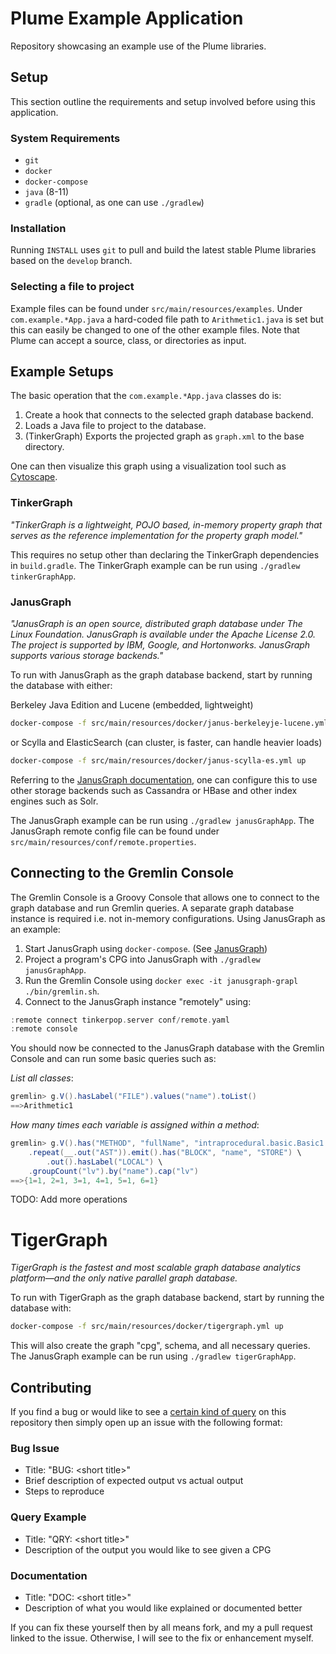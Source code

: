 # Plume Example Application

Repository showcasing an example use of the Plume libraries.

## Setup

This section outline the requirements and setup involved before using this application.

### System Requirements

* `git`
* `docker`
* `docker-compose`
* `java` (8-11)
* `gradle` (optional, as one can use `./gradlew`)

### Installation

Running `INSTALL` uses `git` to pull and build the latest stable Plume libraries based on the `develop` branch.

### Selecting a file to project

Example files can be found under `src/main/resources/examples`. Under `com.example.*App.java` a hard-coded file path to 
`Arithmetic1.java` is set but this can easily be changed to one of the other example files. Note that Plume can accept
a source, class, or directories as input.

## Example Setups

The basic operation that the `com.example.*App.java` classes do is:

1) Create a hook that connects to the selected graph database backend.
2) Loads a Java file to project to the database.
3) (TinkerGraph) Exports the projected graph as `graph.xml` to the base directory.

One can then visualize this graph using a visualization tool such as [Cytoscape](https://cytoscape.org/).

### TinkerGraph

_"TinkerGraph is a lightweight, POJO based, in-memory property graph that serves as the reference implementation for the 
property graph model."_ 

This requires no setup other than declaring the TinkerGraph dependencies in `build.gradle`. The 
TinkerGraph example can be run using `./gradlew tinkerGraphApp`.

### JanusGraph

_"JanusGraph is an open source, distributed graph database under The Linux Foundation. JanusGraph is available under the
Apache License 2.0. The project is supported by IBM, Google, and Hortonworks. JanusGraph supports various storage 
backends."_

To run with JanusGraph as the graph database backend, start by running the database with either:

Berkeley Java Edition and Lucene (embedded, lightweight)
```bash
docker-compose -f src/main/resources/docker/janus-berkeleyje-lucene.yml up
```
or Scylla and ElasticSearch (can cluster, is faster, can handle heavier loads)
```bash
docker-compose -f src/main/resources/docker/janus-scylla-es.yml up
```

Referring to the [JanusGraph documentation](https://docs.janusgraph.org/), one can configure this to use other storage 
backends such as Cassandra or HBase and other index engines such as Solr.

The JanusGraph example can be run using `./gradlew janusGraphApp`. The JanusGraph remote config file can be found under 
`src/main/resources/conf/remote.properties`.

## Connecting to the Gremlin Console

The Gremlin Console is a Groovy Console that allows one to connect to the graph database and run Gremlin queries. A 
separate graph database instance is required i.e. not in-memory configurations. Using JanusGraph as an example:

1) Start JanusGraph using `docker-compose`. (See [JanusGraph](#janusgraph))
2) Project a program's CPG into JanusGraph with `./gradlew janusGraphApp`.
3) Run the Gremlin Console using `docker exec -it janusgraph-grapl ./bin/gremlin.sh`.
4) Connect to the JanusGraph instance "remotely" using:
```groovy
:remote connect tinkerpop.server conf/remote.yaml
:remote console
```

You should now be connected to the JanusGraph database with the Gremlin Console and can run some basic queries such as:

*List all classes*:
```groovy
gremlin> g.V().hasLabel("FILE").values("name").toList()
==>Arithmetic1
```
*How many times each variable is assigned within a method*:
```groovy
gremlin> g.V().has("METHOD", "fullName", "intraprocedural.basic.Basic1.main") \
    .repeat(__.out("AST")).emit().has("BLOCK", "name", "STORE") \
        .out().hasLabel("LOCAL") \
    .groupCount("lv").by("name").cap("lv")
==>{1=1, 2=1, 3=1, 4=1, 5=1, 6=1}
```

TODO: Add more operations

# TigerGraph

_TigerGraph is the fastest and most scalable graph database analytics platform—and the only native parallel graph database._

To run with TigerGraph as the graph database backend, start by running the database with:

```bash
docker-compose -f src/main/resources/docker/tigergraph.yml up
```

This will also create the graph "cpg", schema, and all necessary queries. The JanusGraph example can be run using 
`./gradlew tigerGraphApp`.

## Contributing

If you find a bug or would like to see a [certain kind of query](#connecting-to-the-gremlin-console) on this repository
then simply open up an issue with the following format:
### Bug Issue
* Title: "BUG: \<short title\>"
* Brief description of expected output vs actual output
* Steps to reproduce
### Query Example
* Title: "QRY: \<short title\>"
* Description of the output you would like to see given a CPG
### Documentation
* Title: "DOC: \<short title\>"
* Description of what you would like explained or documented better

If you can fix these yourself then by all means fork, and my a pull request linked to the issue. Otherwise, I will see to 
the fix or enhancement myself.
